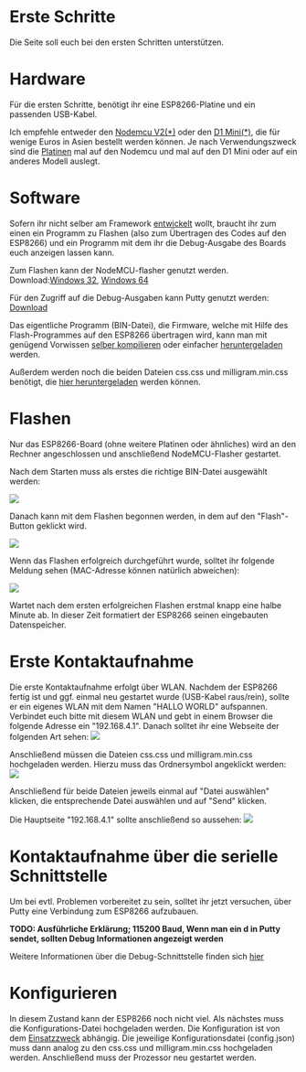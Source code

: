 # Erste Schritte

Die Seite soll euch bei den ersten Schritten unterstützen.

# Hardware
Für die ersten Schritte, benötigt ihr eine ESP8266-Platine und ein passenden USB-Kabel.

Ich empfehle entweder den [Nodemcu V2(*)](http://s.click.aliexpress.com/e/rnqr7AI) oder den [D1 Mini(*)](http://s.click.aliexpress.com/e/nuzRzJ2), die für wenige Euros in Asien bestellt werden können. Je nach Verwendungszweck sind die [Platinen](Platinen) mal auf den Nodemcu und mal auf den D1 Mini oder auf ein anderes Modell auslegt.

# Software
Sofern ihr nicht selber am Framework [entwickelt](Entwicklungsumgebung) wollt, braucht ihr zum einen ein Programm zu Flashen (also zum Übertragen des Codes auf den ESP8266) und ein Programm mit dem ihr die Debug-Ausgabe des Boards euch anzeigen lassen kann.

Zum Flashen kann der NodeMCU-flasher genutzt werden.
Download:[Windows 32](https://github.com/nodemcu/nodemcu-flasher/tree/master/Win32/Release), [Windows 64](https://github.com/nodemcu/nodemcu-flasher/tree/master/Win64/Release)

Für den Zugriff auf die Debug-Ausgaben kann Putty genutzt werden:
[Download](https://www.chiark.greenend.org.uk/~sgtatham/putty/)

Das eigentliche Programm (BIN-Datei), die Firmware, welche mit Hilfe des Flash-Programmes auf den ESP8266 übertragen wird, kann man mit genügend Vorwissen [selber kompilieren](Entwicklungsumgebung) oder einfacher [heruntergeladen](https://github.com/littleyoda/littleyoda-DCC-Decoder/releases/latest) werden.

Außerdem werden noch die beiden Dateien css.css und milligram.min.css benötigt, die [hier heruntergeladen](https://github.com/littleyoda/littleyoda-DCC-Decoder/tree/master/upload) werden können.

# Flashen

Nur das ESP8266-Board (ohne weitere Platinen oder ähnliches) wird an den Rechner angeschlossen und anschließend NodeMCU-Flasher gestartet.


Nach dem Starten muss als erstes die richtige BIN-Datei ausgewählt werden:

![](/img/FlasherConfigured.jpg)


Danach kann mit dem Flashen begonnen werden, in dem auf den "Flash"-Button geklickt wird.

![](/img/FlasherReadyToGo.JPG)


Wenn das Flashen erfolgreich durchgeführt wurde, solltet ihr folgende Meldung sehen (MAC-Adresse können natürlich abweichen):

![](/img/FlasherFlashedOK.JPG)

Wartet nach dem ersten erfolgreichen Flashen erstmal knapp eine halbe Minute ab. In dieser Zeit formatiert der ESP8266 seinen eingebauten Datenspeicher.

# Erste Kontaktaufnahme
Die erste Kontaktaufnahme erfolgt über WLAN. Nachdem der ESP8266 fertig ist und ggf. einmal neu gestartet wurde (USB-Kabel raus/rein), sollte er ein eigenes WLAN mit dem Namen "HALLO WORLD" aufspannen. Verbindet euch bitte mit diesem WLAN und gebt in einem Browser die folgende Adresse ein "192.168.4.1". Danach solltet ihr eine Webseite der folgenden Art sehen:
![](/img/ohneCSS.png)

Anschließend müssen die Dateien css.css und milligram.min.css hochgeladen werden.
Hierzu muss das Ordnersymbol angeklickt werden:
![](/img/ohneCSSList.png)

Anschließend für beide Dateien jeweils einmal auf "Datei auswählen" klicken, die entsprechende Datei auswählen und auf "Send" klicken.

Die Hauptseite "192.168.4.1" sollte anschließend so aussehen:
![](/img/mitCSS.png)

# Kontaktaufnahme über die serielle Schnittstelle
Um bei evtl. Problemen vorbereitet zu sein, solltet ihr jetzt versuchen, über Putty eine Verbindung zum ESP8266 aufzubauen.

**TODO: Ausführliche Erklärung; 115200 Baud, Wenn man ein d in Putty sendet, sollten Debug Informationen angezeigt werden**

Weitere Informationen über die Debug-Schnittstelle finden sich [hier](DebugSerial)

# Konfigurieren
In diesem Zustand kann der ESP8266 noch nicht viel. Als nächstes muss die Konfigurations-Datei hochgeladen werden. Die Konfiguration ist von dem [Einsatzzweck](Platine) abhängig. 
Die jeweilige Konfigurationsdatei (config.json) muss dann analog zu den css.css und milligram.min.css hochgeladen werden. Anschließend muss der Prozessor neu gestartet werden.